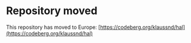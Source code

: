 # Repository moved

This repository has moved to Europe: [https://codeberg.org/klaussnd/hal](https://codeberg.org/klaussnd/hal)
